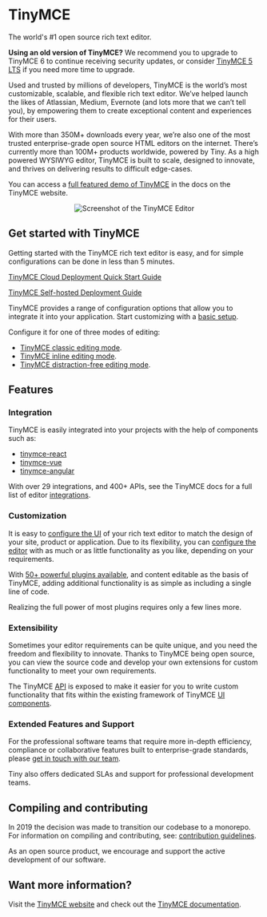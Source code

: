 # TinyMCE

The world's #1 open source rich text editor.

**Using an old version of TinyMCE?** We recommend you to upgrade to TinyMCE 6 to continue receiving security updates, or consider [TinyMCE 5 LTS](https://www.tiny.cloud/long-term-support/) if you need more time to upgrade.

Used and trusted by millions of developers, TinyMCE is the world’s most customizable, scalable, and flexible rich text editor. We’ve helped launch the likes of Atlassian, Medium, Evernote (and lots more that we can’t tell you), by empowering them to create exceptional content and experiences for their users.

With more than 350M+ downloads every year, we’re also one of the most trusted enterprise-grade open source HTML editors on the internet. There’s currently more than 100M+ products worldwide, powered by Tiny. As a high powered WYSIWYG editor, TinyMCE is built to scale, designed to innovate, and thrives on delivering results to difficult edge-cases.

You can access a [full featured demo of TinyMCE](https://www.tiny.cloud/docs/tinymce/6/premium-full-featured/) in the docs on the TinyMCE website.

<p align="center">
  <img alt="Screenshot of the TinyMCE Editor" src="https://www.tiny.cloud/storage/github-readme-images/tinymce-editor-6x.png"\>
</p>

## Get started with TinyMCE

Getting started with the TinyMCE rich text editor is easy, and for simple configurations can be done in less than 5 minutes.

[TinyMCE Cloud Deployment Quick Start Guide](https://www.tiny.cloud/docs/tinymce/6/cloud-quick-start/)

[TinyMCE Self-hosted Deployment Guide](https://www.tiny.cloud/docs/tinymce/6/npm-projects/)

TinyMCE provides a range of configuration options that allow you to integrate it into your application. Start customizing with a [basic setup](https://www.tiny.cloud/docs/tinymce/6/basic-setup/).

Configure it for one of three modes of editing:

- [TinyMCE classic editing mode](https://www.tiny.cloud/docs/tinymce/6/use-tinymce-classic/).
- [TinyMCE inline editing mode](https://www.tiny.cloud/docs/tinymce/6/use-tinymce-inline/).
- [TinyMCE distraction-free editing mode](https://www.tiny.cloud/docs/tinymce/6/use-tinymce-distraction-free/).

## Features

### Integration

TinyMCE is easily integrated into your projects with the help of components such as:

- [tinymce-react](https://github.com/tinymce/tinymce-react)
- [tinymce-vue](https://github.com/tinymce/tinymce-vue)
- [tinymce-angular](https://github.com/tinymce/tinymce-angular)

With over 29 integrations, and 400+ APIs, see the TinyMCE docs for a full list of editor [integrations](https://www.tiny.cloud/docs/tinymce/6/integrations/).

### Customization

It is easy to [configure the UI](https://www.tiny.cloud/docs/tinymce/6/customize-ui/) of your rich text editor to match the design of your site, product or application. Due to its flexibility, you can [configure the editor](https://www.tiny.cloud/docs/tinymce/6/basic-setup/) with as much or as little functionality as you like, depending on your requirements.

With [50+ powerful plugins available](https://www.tiny.cloud/tinymce/features/), and content editable as the basis of TinyMCE, adding additional functionality is as simple as including a single line of code.

Realizing the full power of most plugins requires only a few lines more.

### Extensibility

Sometimes your editor requirements can be quite unique, and you need the freedom and flexibility to innovate. Thanks to TinyMCE being open source, you can view the source code and develop your own extensions for custom functionality to meet your own requirements.

The TinyMCE [API](https://www.tiny.cloud/docs/tinymce/6/apis/tinymce.root/) is exposed to make it easier for you to write custom functionality that fits within the existing framework of TinyMCE [UI components](https://www.tiny.cloud/docs/tinymce/6/custom-ui-components/).

### Extended Features and Support

For the professional software teams that require more in-depth efficiency, compliance or collaborative features built to enterprise-grade standards, please [get in touch with our team](https://www.tiny.cloud/contact/).

Tiny also offers dedicated SLAs and support for professional development teams.

## Compiling and contributing

In 2019 the decision was made to transition our codebase to a monorepo. For information on compiling and contributing, see: [contribution guidelines](https://github.com/tinymce/tinymce/blob/master/CONTRIBUTING.md).

As an open source product, we encourage and support the active development of our software.

## Want more information?

Visit the [TinyMCE website](https://tiny.cloud/) and check out the [TinyMCE documentation](https://www.tiny.cloud/docs/).
